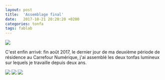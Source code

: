 ```yaml
---
layout: post
title:  'Assemblage final'
date:   2017-10-21 20:20:20 +0200
categories: tonfa
tags: fablab
---
```


<img src="{{ '/assets/images/tonfaAssemblage/etalage.JPG' | absolute_url }}"/>

C'est enfin arrivé: fin août 2017, le dernier jour de ma deuxième période de résidence au Carrefour Numérique, j'ai assemblé les deux tonfas lumineux sur lequels je travaille depuis deux ans.

<!--more-->

<img src="{{ '/assets/images/tonfaAssemblage/peinture.jpg' | absolute_url }}"/>

<img src="{{ '/assets/images/tonfaAssemblage/tonfa.JPG' | absolute_url }}"/>

<img src="{{ '/assets/images/tonfaAssemblage/tonfas.JPG' | absolute_url }}"/>
